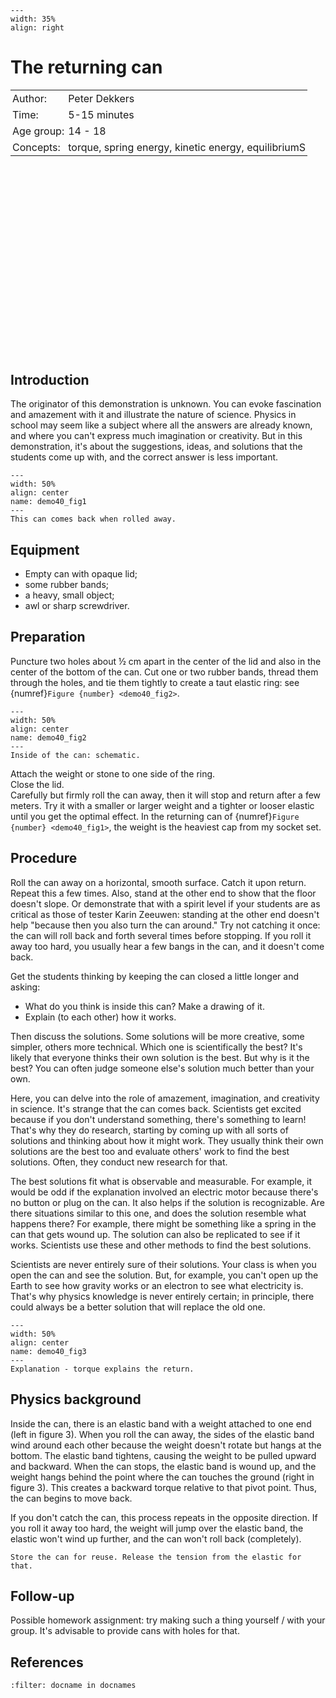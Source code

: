 ```{figure} ../../figures/open.png
---
width: 35%
align: right
```

# The returning can

<table style="width: 100%; border-collapse: collapse; border: none;">
    <tr style="background-color: var(--background-color);">  
        <td style="text-align: left; padding: 3px; border: none; color: var(--text-color)">Author:</td>
        <td style="text-align: left; padding: 3px; border: none; color: var(--text-color)">Peter Dekkers</td>
    </tr>
    <tr style="background-color: var(--background-color);"> 
        <td style="text-align: left; padding: 3px; border: none; color: var(--text-color)">Time:</td>
        <td style="text-align: left; padding: 3px; border: none; color: var(--text-color)">5-15 minutes</td>
    </tr>
    <tr style="background-color: var(--background-color);"> 
        <td style="text-align: left; padding: 3px; border: none; color: var(--text-color)">Age group:</td>
        <td style="text-align: left; padding: 3px; border: none; color: var(--text-color)">14 - 18</td>
    </tr>
    <tr style="background-color: var(--background-color);"> 
        <td style="text-align: left; padding: 3px; border: none; color: var(--text-color)">Concepts:</td>
        <td style="text-align: left; padding: 3px; border: none; color: var(--text-color)">torque, spring energy, kinetic energy, equilibriumS</td>
    </tr>
</table><br>

<div style="display: flex; justify-content: center;">
    <div style="position: relative; width: 70%; height: 0; padding-bottom: 56.25%;">
        <iframe width="100%" height="100%" src="https://www.youtube.com/embed/1V6Y9DVfD0g?si=RkpwUQ2hLUdFN4js" title="YouTube video player" frameborder="0" allow="accelerometer; autoplay; clipboard-write; encrypted-media; gyroscope; picture-in-picture; web-share" referrerpolicy="strict-origin-when-cross-origin" allowfullscreen></iframe>
    </div>
</div>

## Introduction
The originator of this demonstration is unknown. You can evoke fascination and amazement with it and illustrate the nature of science. Physics in school may seem like a subject where all the answers are already known, and where you can't express much imagination or creativity. But in this demonstration, it's about the suggestions, ideas, and solutions that the students come up with, and the correct answer is less important.

```{figure} demo40_figure1.JPG
---
width: 50%
align: center
name: demo40_fig1
---
This can comes back when rolled away.
```

## Equipment
* Empty can with opaque lid; 
* some rubber bands; 
* a heavy, small object; 
* awl or sharp screwdriver.

## Preparation
Puncture two holes about ½ cm apart in the center of the lid and also in the center of the bottom of the can.
Cut one or two rubber bands, thread them through the holes, and tie them tightly to create a taut elastic ring: see {numref}`Figure {number} <demo40_fig2>`.

```{figure} demo40_figure2.jpg
---
width: 50%
align: center
name: demo40_fig2
---
Inside of the can: schematic.
```

Attach the weight or stone to one side of the ring.<br>
Close the lid.<br>
Carefully but firmly roll the can away, then it will stop and return after a few meters. Try it with a smaller or larger weight and a tighter or looser elastic until you get the optimal effect. In the returning can of {numref}`Figure {number} <demo40_fig1>`, the weight is the heaviest cap from my socket set.



## Procedure
Roll the can away on a horizontal, smooth surface. Catch it upon return. Repeat this a few times. Also, stand at the other end to show that the floor doesn't slope. Or demonstrate that with a spirit level if your students are as critical as those of tester Karin Zeeuwen: standing at the other end doesn't help "because then you also turn the can around."
Try not catching it once: the can will roll back and forth several times before stopping. If you roll it away too hard, you usually hear a few bangs in the can, and it doesn't come back.

Get the students thinking by keeping the can closed a little longer and asking:

* What do you think is inside this can? Make a drawing of it.
* Explain (to each other) how it works.

Then discuss the solutions. Some solutions will be more creative, some simpler, others more technical. Which one is scientifically the best? It's likely that everyone thinks their own solution is the best. But why is it the best? You can often judge someone else's solution much better than your own.

Here, you can delve into the role of amazement, imagination, and creativity in science. It's strange that the can comes back. Scientists get excited because if you don't understand something, there's something to learn! That's why they do research, starting by coming up with all sorts of solutions and thinking about how it might work. They usually think their own solutions are the best too and evaluate others' work to find the best solutions. Often, they conduct new research for that.

The best solutions fit what is observable and measurable. For example, it would be odd if the explanation involved an electric motor because there's no button or plug on the can. It also helps if the solution is recognizable. Are there situations similar to this one, and does the solution resemble what happens there? For example, there might be something like a spring in the can that gets wound up. The solution can also be replicated to see if it works. Scientists use these and other methods to find the best solutions.

Scientists are never entirely sure of their solutions. Your class is when you open the can and see the solution. But, for example, you can't open up the Earth to see how gravity works or an electron to see what electricity is. That's why physics knowledge is never entirely certain; in principle, there could always be a better solution that will replace the old one.

```{figure} demo40_figure3.jpg
---
width: 50%
align: center
name: demo40_fig3
---
Explanation - torque explains the return.
```


## Physics background
Inside the can, there is an elastic band with a weight attached to one end (left in figure 3). When you roll the can away, the sides of the elastic band wind around each other because the weight doesn't rotate but hangs at the bottom. The elastic band tightens, causing the weight to be pulled upward and backward. When the can stops, the elastic band is wound up, and the weight hangs behind the point where the can touches the ground (right in figure 3). This creates a backward torque relative to that pivot point. Thus, the can begins to move back.

If you don't catch the can, this process repeats in the opposite direction. If you roll it away too hard, the weight will jump over the elastic band, the elastic won't wind up further, and the can won't roll back (completely).

```{tip}
Store the can for reuse. Release the tension from the elastic for that.
```

## Follow-up
Possible homework assignment: try making such a thing yourself / with your group. It's advisable to provide cans with holes for that.

## References
```{bibliography}
:filter: docname in docnames
```
